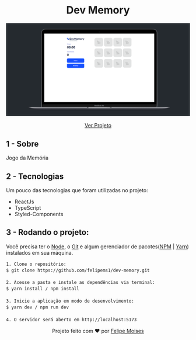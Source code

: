 <h1 align="center">Dev Memory</h1>

<div align="center">
  <img src="./public/preview.png" alt="demonstração do projeto" >
</div>

<p align="center"><a href="https://dev-memory-alpha.vercel.app/">Ver Projeto</a></p>

## 1 - Sobre

Jogo da Memória

## 2 - Tecnologias

Um pouco das tecnologias que foram utilizadas no projeto:

- ReactJs
- TypeScript
- Styled-Components

## 3 - Rodando o projeto:

Você precisa ter o [Node](https://nodejs.org/en/), o [Git](https://git-scm.com/) e algum gerenciador de pacotes([NPM](https://docs.npmjs.com/downloading-and-installing-node-js-and-npm/) | [Yarn](https://classic.yarnpkg.com/lang/en/docs/install)) instalados em sua máquina.

```bash
1. Clone o repositório:
$ git clone https://github.com/felipems1/dev-memory.git

2. Acesse a pasta e instale as dependências via terminal:
$ yarn install / npm install

3. Inicie a aplicação em modo de desenvolvimento:
$ yarn dev / npm run dev

4. O servidor será aberto em http://localhost:5173
```

<p align="center">Projeto feito com ❤️ por <a href="https://www.linkedin.com/in/felipems1/">Felipe Moises</a></p>
